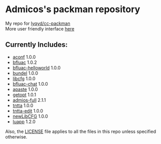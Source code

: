 # Admicos's packman repository
My repo for [lyqyd/cc-packman](https://github.com/lyqyd/cc-packman)  
More user friendly interface [here](https://admicos.github.io/cc-packman-repo/)

## Currently Includes:
* [aconf](http://www.computercraft.info/forums2/index.php?/topic/25456-libcfg-a-basic-configuration-api/) 1.0.0
* [bfluac](http://www.computercraft.info/forums2/index.php?/topic/27197-bfluac-convert-brainfuck-programs-to-lua/) 1.0.2
* [bfluac-helloworld](http://www.computercraft.info/forums2/index.php?/topic/27197-bfluac-convert-brainfuck-programs-to-lua/) 1.0.0
* [bundel](http://www.computercraft.info/forums2/index.php?/topic/26350-bundel-a-program-to-bundle-multiple-files-to-one-self-extracting-program) 1.0.0
* [libcfg](http://www.computercraft.info/forums2/index.php?/topic/25456-libcfg-a-basic-configuration-api/) 1.0.0
* [bfluac-chat](http://www.computercraft.info/forums2/index.php?/topic/27197-bfluac-convert-brainfuck-programs-to-lua/) 1.0.0
* [apaste](http://46.101.102.147:5000/) 1.0.0
* [getopt](http://www.computercraft.info/forums2/index.php?/topic/27355-getopt-easy-option-parsing/) 1.0.1
* [admios-full](http://www.computercraft.info/forums2/index.php?/topic/25411-admios-rw/) 2.1.1
* [tntta](http://www.computercraft.info/forums2/index.php?/topic/27463-try-not-to-touch-anything/) 1.0.0
* [tntta-edit](http://www.computercraft.info/forums2/index.php?/topic/27463-try-not-to-touch-anything/) 1.0.0
* [newLibCFG](http://www.computercraft.info/forums2/index.php?/topic/27494-newlibcfg-basic-configuration-api/) 1.0.0
* [luapp](http://www.computercraft.info/forums2/index.php?/topic/27756-luapp-a-lua-preprocessor/) 1.2.0

Also, the [LICENSE](/LICENSE) file applies to all the files in this repo unless specified otherwise.